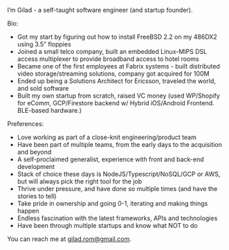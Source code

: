 I’m Gilad -  a self-taught software engineer (and startup founder).

Bio:
- Got my start by figuring out how to install FreeBSD 2.2 on my 486DX2 using 3.5” floppies
- Joined a small telco company, built an embedded Linux-MIPS DSL access multiplexer to provide broadband access to hotel rooms
- Became one of the first employees at Fabrix systems - built distributed video storage/streaming solutions, company got acquired for 100M
- Ended up being a Solutions Architect for Ericsson, traveled the world, and sold software  
- Built my own startup from scratch, raised VC money (used WP/Shopify for eComm, GCP/Firestore backend w/ Hybrid iOS/Android Frontend. BLE-based hardware.)

Preferences: 
- Love working as part of a close-knit engineering/product team
- Have been part of multiple teams, from the early days to the acquisition and beyond
- A self-proclaimed generalist, experience with front and back-end development
- Stack of choice these days is NodeJS/Typescript/NoSQL/GCP or AWS, but will always pick the right tool for the job
- Thrive under pressure, and have done so multiple times (and have the stories to tell)
- Take pride in ownership and going 0-1, iterating and making things happen
- Endless fascination with the latest frameworks, APIs and technologies
- Have been through multiple startups and know what NOT to do

You can reach me at gilad.rom@gmail.com.

<!---
giladrom/giladrom is a ✨ special ✨ repository because its `README.md` (this file) appears on your GitHub profile.
You can click the Preview link to take a look at your changes.
--->
